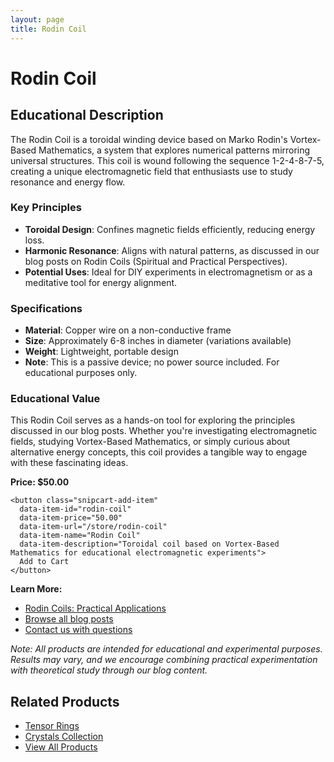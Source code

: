```yaml
---
layout: page
title: Rodin Coil
---
```


<div class="product">
  <h1>Rodin Coil</h1>
  
  ## Educational Description
  
  The Rodin Coil is a toroidal winding device based on Marko Rodin's Vortex-Based Mathematics, a system that explores numerical patterns mirroring universal structures. This coil is wound following the sequence 1-2-4-8-7-5, creating a unique electromagnetic field that enthusiasts use to study resonance and energy flow.

  ### Key Principles
  
  - **Toroidal Design**: Confines magnetic fields efficiently, reducing energy loss.
  - **Harmonic Resonance**: Aligns with natural patterns, as discussed in our blog posts on Rodin Coils (Spiritual and Practical Perspectives).
  - **Potential Uses**: Ideal for DIY experiments in electromagnetism or as a meditative tool for energy alignment.

  ### Specifications
  
  - **Material**: Copper wire on a non-conductive frame
  - **Size**: Approximately 6-8 inches in diameter (variations available)
  - **Weight**: Lightweight, portable design
  - **Note**: This is a passive device; no power source included. For educational purposes only.

  ### Educational Value
  
  This Rodin Coil serves as a hands-on tool for exploring the principles discussed in our blog posts. Whether you're investigating electromagnetic fields, studying Vortex-Based Mathematics, or simply curious about alternative energy concepts, this coil provides a tangible way to engage with these fascinating ideas.

  <div class="product-purchase">
    <p><strong>Price: $50.00</strong></p>
    
    <button class="snipcart-add-item"
      data-item-id="rodin-coil"
      data-item-price="50.00"
      data-item-url="/store/rodin-coil"
      data-item-name="Rodin Coil"
      data-item-description="Toroidal coil based on Vortex-Based Mathematics for educational electromagnetic experiments">
      Add to Cart
    </button>
  </div>

  <div class="product-links">
    <p><strong>Learn More:</strong></p>
    <ul>
      <li><a href="/blog/2025/08/19/rodin-coils-practical/">Rodin Coils: Practical Applications</a></li>
      <li><a href="/blog/">Browse all blog posts</a></li>
      <li><a href="/contact">Contact us with questions</a></li>
    </ul>
  </div>

  <div class="educational-note">
    <p><em>Note: All products are intended for educational and experimental purposes. Results may vary, and we encourage combining practical experimentation with theoretical study through our blog content.</em></p>
  </div>
</div>

<div class="related-products">
  <h2>Related Products</h2>
  <ul>
    <li><a href="/store/tensor-rings">Tensor Rings</a></li>
    <li><a href="/store/crystals">Crystals Collection</a></li>
    <li><a href="/store/">View All Products</a></li>
  </ul>
</div>
